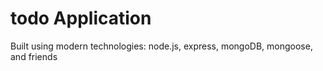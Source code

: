 # todo Application

Built using modern technologies: node.js, express, mongoDB, mongoose, and friends
